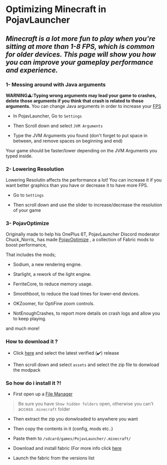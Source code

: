 # Optimizing Minecraft in PojavLauncher

## *Minecraft is a lot more fun to play when you're sitting at more than 1-8 FPS, which is common for older devices. This page will show you how you can improve your gameplay performance and experience.*

### 1- Messing around with Java arguments

**WARNING⚠️:Typing wrong arguments may lead your game to crashes, delete those arguments if you think that crash is related to those arguments.**
You can change Java arguments in order to increase your [FPS](https://en.wikipedia.org/wiki/Frame_rate)

* In PojavLauncher, Go to `Settings`

* Then Scroll down and select `JVM Arguments`

* Type the JVM Arguments you found (don't forget to put space in between, and remove spaces on beginning and end)

Your game should be faster/lower depending on the JVM Arguments you typed inside.

### 2- Lowering Resolution

Lowering Resolutin affects the performance a lot! You can increase it if you want better graphics than you have or decrease it to have more FPS.

* Go to `Settings`

* Then scroll down and use the slider to increase/decrease the resolution of your game

### 3- PojavOptimize

Originally made to help his OnePlus 6T, PojavLauncher Discord moderator Chuck_Norris_ has made [PojavOptimize](https://github.com/Doregon/PojavOptimize) , a collection of Fabric mods to boost performance,

That includes the mods;

- Sodium, a new rendering engine.

- Starlight, a rework of the light engine.

- FerriteCore, to reduce memory usage.

- Smoothboot, to reduce the load times for lower-end devices.

- OKZoomer, for OptiFine zoom controls.

- NotEnoughCrashes, to report more details on crash logs and allow you to keep playing.

and much more!

### How to download it ?

* Click [here](https://github.com/Doregon/PojavOptimize/releases) and select the latest verified (✔️) release

* Then scroll down and select `assets` and select the zip file to donwload the modpack

### So how do i install it ?!

* First open up a [File Manager](https://play.google.com/store/search?q=File%20Manager)
> Be sure you have `Show hidden folders` open, otherwise you can't access `.minecraft` folder
* Then extract the zip you donwloaded to anywhere you want

* Then copy the contents in it (config, mods etc..)

* Paste them to `/sdcard/games/PojavLauncher/.minecraft/`

* Download and install fabric (For more info click [here](https://pojavlauncherteam.github.io/android/wiki/going-further/non-vanilla/fabric.html)

* Launch the fabric from the versions list






























